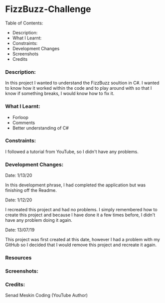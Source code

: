 # FizzBuzz-Challenge

Table of Contents:
- Description:
- What I Learnt:
- Constraints:
- Development Changes
- Screenshots
- Credits


### Description:

In this project I wanted to understand the FizzBuzz soultion in C#. I wanted to know how it worked within the code and to play around with so that I know if something breaks, I would know how to fix it.

### What I Learnt:
- Forloop
- Comments
- Better understanding of C#

### Constraints:

I followed a tutorial from YouTube, so I didn't have any problems.

### Development Changes:

Date: 1/13/20

In this development phrase, I had completed the application but was finishing off the Readme.

Date: 1/12/20

I recreated this project and had no problems. I simply remembered how to create this project and because I have done it a few times before, I didn't have any problem doing it again.

Date: 13/07/19

This project was first created at this date, however I had a problem with my GitHub so I decided that I would remove this project and recreate it again.

### Resources

### Screenshots:

### Credits:
Senad Meskin Coding (YouTube Author)
